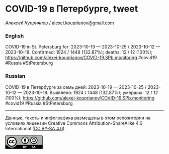 # COVID-19 в Петербурге, tweet

*Алексей Куприянов* / <alexei.kouprianov@gmail.com>

### English

<!-- COVID-19 in St. Petersburg for: 2023-10-19 --- 2023-10-25 / 2023-10-12 --- 2023-10-18. Сonfirmed: 1924 / 1448 (132.87%); hospitalized:  /   (); deaths: 12 / 12 (100%); https://github.com/alexei-kouprianov/COVID-19.SPb.monitoring #covid19 #Russia #StPetersburg -->

COVID-19 in St. Petersburg for: 2023-10-19 — 2023-10-25 / 2023-10-12 —
2023-10-18. Сonfirmed: 1924 / 1448 (132.87%); deaths: 12 / 12 (100%);
<https://github.com/alexei-kouprianov/COVID-19.SPb.monitoring> \#covid19
\#Russia \#StPetersburg

### Russian

<!-- COVID-19 в Петербурге за семь дней: 2023-10-19 --- 2023-10-25 / 2023-10-12 --- 2023-10-18. Выявлено: 1924 / 1448 (132.87%); госпитализировано:  /   (); умерших: 12 / 12 (100%); https://github.com/alexei-kouprianov/COVID-19.SPb.monitoring #covid19 #Russia #StPetersburg -->

COVID-19 в Петербурге за семь дней: 2023-10-19 — 2023-10-25 / 2023-10-12
— 2023-10-18. Выявлено: 1924 / 1448 (132.87%); умерших: 12 / 12 (100%);
<https://github.com/alexei-kouprianov/COVID-19.SPb.monitoring> \#covid19
\#Russia \#StPetersburg

------------------------------------------------------------------------

Данные, тексты и инфографика размещены в этом репозитории на условиях
лицензии Creative Commons Attribution-ShareAlike 4.0 International ([CC
BY-SA 4.0](https://creativecommons.org/licenses/by-sa/4.0/)).

![](../misc/CC-BY-SA-icon.png "CC-BY-SA")

